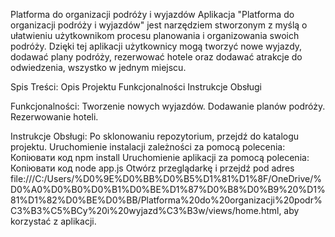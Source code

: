 Platforma do organizacji podróży i wyjazdów
Aplikacja "Platforma do organizacji podróży i wyjazdów" jest narzędziem stworzonym z myślą o ułatwieniu użytkownikom procesu planowania i organizowania swoich podróży. Dzięki tej aplikacji użytkownicy mogą tworzyć nowe wyjazdy, dodawać plany podróży, rezerwować hotele oraz dodawać atrakcje do odwiedzenia, wszystko w jednym miejscu.

Spis Treści:
Opis Projektu
Funkcjonalności
Instrukcje Obsługi

 Funkcjonalności:
Tworzenie nowych wyjazdów.
Dodawanie planów podróży.
Rezerwowanie hoteli.

Instrukcje Obsługi:
Po sklonowaniu repozytorium, przejdź do katalogu projektu.
Uruchomienie instalacji zależności za pomocą polecenia:
Копіювати код
npm install
Uruchomienie aplikacji za pomocą polecenia:
Копіювати код
node app.js
Otwórz przeglądarkę i przejdź pod adres file:///C:/Users/%D0%9E%D0%BB%D0%B5%D1%81%D1%8F/OneDrive/%D0%A0%D0%B0%D0%B1%D0%BE%D1%87%D0%B8%D0%B9%20%D1%81%D1%82%D0%BE%D0%BB/Platforma%20do%20organizacji%20podr%C3%B3%C5%BCy%20i%20wyjazd%C3%B3w/views/home.html, aby korzystać z aplikacji.
